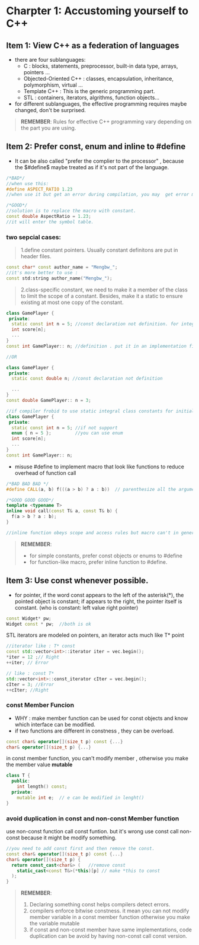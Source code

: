 # Charpter 1:  Accustoming yourself to C++

## Item 1: View C++ as a federation of languages
- there are four sublanguages: 
  - C : blocks, statements, preprocessor, built-in data type, arrays, pointers ...
  - Objected-Oriented C++ : classes, encapsulation, inheritance, polymorphism, virtual ...
  - Template C++ : This is the generic programming part. 
  - STL : containers, iterators, algrithms, function objects...
- for different sublanguages, the effective programming requires maybe changed, don't be surprised.
> **REMEMBER**: Rules for effective C++ programming vary depending on the part you are using.

## Item 2: Prefer const, enum and inline to #define
- It can be also called "prefer the complier to the processor" , because the $#define$ maybe treated as if it's not part of the language.
```cpp
/*BAD*/
//when use this:
#define ASPECT_RATIO 1.23
//when use it but get an error during compilation, you may  get error message about 1.23 rather ASPECT_RATIO. if it's not define in local file ,you maybe confused about that.

/*GOOD*/
//solution is to replace the macro with constant.
const double AspectRatio = 1.23;
//it will enter the symbol table.
```
### two sepcial cases:
> 1.define constant pointers. Usually constant definitons are put in header files. 
```cpp
const char* const author_name = "Mengbw_";
//it's more better to use :
const std:string author_name("Mengbw_");
```
> 2.class-specific constant, we need to make it a member of the class to limit the scope of a constant. Besides, make it a static to ensure existing at most one copy of the constant.  
```cpp
class GamePlayer {
 private:
  static const int n = 5; //const declaration not definition. for integral type can only have declaration if not get it's address
  int score[n];
  ...
}
const int GamePlayer:: n; //definition . put it in an implementation file not a header file.

//OR

class GamePlayer {
 private:
  static const double n; //const declaration not definition

  ...
}
const double GamePlayer:: n = 3;

//if compiler frobid to use static integral class constants for initial values for in-class specification, use enum
class GamePlayer {
 private:
  static const int n = 5; //if not support
  enum { n = 5 };         //you can use enum
  int score[n];
  ...
}
const int GamePlayer:: n;
```
- misuse #define to implement macro that look like functions to reduce overhead of function call
```cpp
/*BAD BAD BAD */
#define CALL(a, b) f(((a > b) ? a : b))  // parenthesize all the arguments in the macro body

/*GOOD GOOD GOOD*/
template <typename T>
inline void call(const T& a, const T& b) {
  f(a > b ? a : b);
}

//inline function obeys scope and access rules but macro can't in general.
```

> **REMEMBER**: 
> - for simple constants, prefer const objects or enums to #define
> - for function-like macro, prefer inline function to #define.

## Item 3: Use const whenever possible.
- for pointer, if the word const appears to the left of the asterisk(*), the pointed object is constant; if appears to the right, the pointer itself is constant. (who is constant: left value right pointer)
```cpp
const Widget* pw;
Widget const * pw;  //both is ok
```
STL iterators are modeled on pointers, an iterator acts much like T* point
```cpp
//iterator like : T* const
const std::vector<int>::iterator iter = vec.begin();
*iter = 12 ;// Right
++iter; // Error

// like : const T*
std::vector<int>::const_iterator cIter = vec.begin();
cIter = 3; //Error
++cIter; //Right
```
### const Member Funcion
- WHY : make member function can be used for const objects and know which interface can be modified. 
- if two functions are different in constness , they can be overload.
```cpp
const char& operator[](size_t p) const {...}
char& operator[](size_t p) {...}
```
in const member function, you can't modify member , otherwise you make the member value **mutable**
```cpp
class T {
  public:
    int length() const;
  private:
    mutable int e;  // e can be modified in lenght() 
}
```
### avoid duplication in const and non-const Member function
use non-const function call const funtion. 
but it's wrong use const call non-const because it might be modify something.

```cpp
//you need to add const first and then remove the const.
const char& operator[](size_t p) const {...}
char& operator[](size_t p) {
  return const_cast<char&> (   //remove const
    static_cast<const T&>(*this)[p] // make *this to const
  );
}
```
> **REMEMBER**: 
> 1. Declaring something const helps compilers detect errors.
> 2. compilers enforce bitwise constness. it mean you can not modify member variable in a const member function otherwise you make the variable mutable
> 3. if const and non-const member have same implementations, code duplication can be avoid by having non-const call const version.